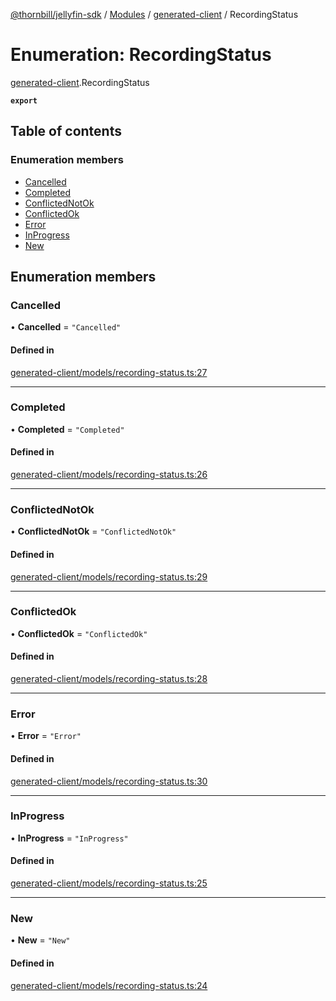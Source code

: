 [@thornbill/jellyfin-sdk](../README.md) / [Modules](../modules.md) / [generated-client](../modules/generated_client.md) / RecordingStatus

# Enumeration: RecordingStatus

[generated-client](../modules/generated_client.md).RecordingStatus

**`export`**

## Table of contents

### Enumeration members

- [Cancelled](generated_client.RecordingStatus.md#cancelled)
- [Completed](generated_client.RecordingStatus.md#completed)
- [ConflictedNotOk](generated_client.RecordingStatus.md#conflictednotok)
- [ConflictedOk](generated_client.RecordingStatus.md#conflictedok)
- [Error](generated_client.RecordingStatus.md#error)
- [InProgress](generated_client.RecordingStatus.md#inprogress)
- [New](generated_client.RecordingStatus.md#new)

## Enumeration members

### Cancelled

• **Cancelled** = `"Cancelled"`

#### Defined in

[generated-client/models/recording-status.ts:27](https://github.com/thornbill/jellyfin-sdk-typescript/blob/1142a3e/src/generated-client/models/recording-status.ts#L27)

___

### Completed

• **Completed** = `"Completed"`

#### Defined in

[generated-client/models/recording-status.ts:26](https://github.com/thornbill/jellyfin-sdk-typescript/blob/1142a3e/src/generated-client/models/recording-status.ts#L26)

___

### ConflictedNotOk

• **ConflictedNotOk** = `"ConflictedNotOk"`

#### Defined in

[generated-client/models/recording-status.ts:29](https://github.com/thornbill/jellyfin-sdk-typescript/blob/1142a3e/src/generated-client/models/recording-status.ts#L29)

___

### ConflictedOk

• **ConflictedOk** = `"ConflictedOk"`

#### Defined in

[generated-client/models/recording-status.ts:28](https://github.com/thornbill/jellyfin-sdk-typescript/blob/1142a3e/src/generated-client/models/recording-status.ts#L28)

___

### Error

• **Error** = `"Error"`

#### Defined in

[generated-client/models/recording-status.ts:30](https://github.com/thornbill/jellyfin-sdk-typescript/blob/1142a3e/src/generated-client/models/recording-status.ts#L30)

___

### InProgress

• **InProgress** = `"InProgress"`

#### Defined in

[generated-client/models/recording-status.ts:25](https://github.com/thornbill/jellyfin-sdk-typescript/blob/1142a3e/src/generated-client/models/recording-status.ts#L25)

___

### New

• **New** = `"New"`

#### Defined in

[generated-client/models/recording-status.ts:24](https://github.com/thornbill/jellyfin-sdk-typescript/blob/1142a3e/src/generated-client/models/recording-status.ts#L24)
